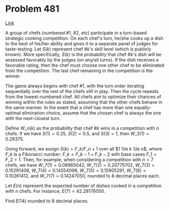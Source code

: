 # Problem 481

[Link](https://projecteuler.net/problem=481)

A group of chefs (numbered #$1$, #$2$, etc) participate in a turn-based strategic cooking competition. On each chef's turn, he/she cooks up a dish to the best of his/her ability and gives it to a separate panel of judges for taste-testing. Let $S(k)$ represent chef #$k$'s skill level (which is publicly known). More specifically, $S(k)$ is the probability that chef #$k$'s dish will be assessed favorably by the judges (on any/all turns). If the dish receives a favorable rating, then the chef must choose one other chef to be eliminated from the competition. The last chef remaining in the competition is the winner.

The game always begins with chef #$1$, with the turn order iterating sequentially over the rest of the chefs still in play. Then the cycle repeats from the lowest-numbered chef. All chefs aim to optimize their chances of winning within the rules as stated, assuming that the other chefs behave in the same manner. In the event that a chef has more than one equally-optimal elimination choice, assume that the chosen chef is always the one with the next-closest turn.

Define $W\_n(k)$ as the probability that chef #$k$ wins in a competition with $n$ chefs. If we have $S(1) = 0.25$, $S(2) = 0.5$, and $S(3) = 1$, then $W\_3(1) = 0.29375$.

Going forward, we assign $S(k) = F\_k/F\_{n+1}$ over all $1 \\le k \\le n$, where $F\_k$ is a Fibonacci number: $F\_k = F\_{k-1} + F\_{k-2}$ with base cases $F\_1 = F\_2 = 1$. Then, for example, when considering a competition with $n = 7$ chefs, we have $W\_7(1) = 0.08965042$, $W\_7(2) = 0.20775702$, $W\_7(3) = 0.15291406$, $W\_7(4) = 0.14554098$, $W\_7(5) = 0.15905291$, $W\_7(6) = 0.10261412$, and $W\_7(7) = 0.14247050$, rounded to $8$ decimal places each.

Let $E(n)$ represent the expected number of dishes cooked in a competition with $n$ chefs. For instance, $E(7) = 42.28176050$.

Find $E(14)$ rounded to $8$ decimal places.

